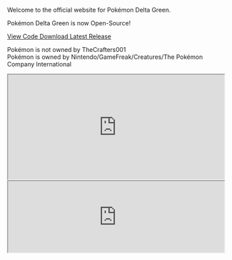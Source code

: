 Welcome to the official website for Pokémon Delta Green.

Pok&eacute;mon Delta Green is now Open-Source!

<a type="button" class="btn btn-primary btn-lg" href="https://github.com/TheCrafters001/Delta-Green"><i class="fa fa-github" aria-hidden="true"></i> View Code</a><a type="button" class="btn btn-primary btn-lg" href="https://github.com/TheCrafters001/Delta-Green/releases"><i class="fa fa-windows" aria-hidden="true"></i> Download Latest Release</a>

Pok&eacute;mon is not owned by TheCrafters001<br>Pok&eacute;mon is owned by Nintendo/GameFreak/Creatures/The Pok&eacute;mon Company International

<section id="download">
<iframe src="https://widgets.gamejolt.com/package/v1?key=U9vhsn9e" width="100%" height="245px"></iframe>
<iframe src="https://itch.io/embed/372712?linkback=true&amp;bg_color=8d8d8d&amp;fg_color=ffffff&amp;link_color=07b5ff&amp;border_color=333333" width="100%" height="167px">
<iframe src="https://widgets.gamejolt.com/package/v1?key=bySkJfnd" width="100%" height="245px">
<iframe src="https://itch.io/embed/428599?linkback=true&amp;bg_color=8d8d8d&amp;fg_color=ffffff&amp;link_color=07b5ff&amp;border_color=333333" width="100%" height="167px">

</section>

<h1 align="center">Pok&eacute;mon Delta Green</h1>
    <h2 align="center">By TheCrafters001</h2>
    <hr>
    <h3 align="center">Scripting</h3>
    <table>
      <tr>
        <td>LukaUtilities</td>
        <td>Luka S.J.</td>
      </tr>
      <tr>
        <td>Elite Battle System</td>
        <td>Luka S.J.</td>
      </tr>
      <tr>
        <td>MarinUtilities</td>
        <td>Marin</td>
      </tr>
      <tr>
        <td>Modular Title Screen</td>
        <td>Luka S.J.</td>
      </tr>
      <tr>
        <td>Better Fast Forward</td>
        <td>Marin</td>
      </tr>
      <tr>
        <td>Automated Backup System</td>
        <td>Marin</td>
      </tr>
      <tr>
        <td>Common Tiles</td>
        <td>Marin</td>
      </tr>
      <tr>
        <td>MarinCompiler</td>
        <td>Marin</td>
      </tr>
      <tr>
        <td>EFE's Request Script</td>
        <td>efeberk, Ryex, Gustavo Bicalho, Kubiwa Taicho</td>
      </tr>
      <tr>
        <td>MD5 Script</td>
        <td>Orochii Zouveleki and "derived from the RSA Data Security, Inc. MD5 Message-Digest Algorithm"</td>
      </tr>
      <tr>
        <td>GameJolt API Script for RPGMakerXP</td>
        <td>Florian van Strien</td>
      </tr>
      <tr>
        <td>GTS System</td>
        <td>Hansiec and Manoel Afonso; Special Thanks Saving Raven</td>
      </tr>
      <tr>
        <td>RPG Maker XP</td>
        <td>Enterbrain, KADOKAWA</td>
      </tr>
      <tr>
        <td>Pok&eacute;mon Essentials</td>
        <td>Maruno</td>
      </tr>
    </table>
    <h3 align="center">Sprites</h3>
    <table>
      <tr>
        <td>Team Titanium</td>
        <td>TheCrafters001</td>
      </tr>
    <tr>
        <td>Delta Form Rayquaza</td>
        <td>TheCrafters001</td>
      </tr>
    <tr>
        <td>Gym Leaders (1 &amp; 2)</td>
        <td>FrozeniumZ</td>
      </tr>
    <tr>
        <td>Gym Leader 3 &amp; 4</td>
        <td>Unknown</td>
      </tr>
    <tr>
        <td>Pok&eacute;Ball Sprite (In battle)</td>
        <td>TheCrafters001</td>
      </tr>
    <tr>
        <td>Menues</td>
        <td>TheCrafters001</td>
      </tr>
    </table>
    <h3 align="center">Music</h3>
    <table>
      <tr>
        <td>Most of the music I forgot, so I will do my best, sorry if uncredited.</td>
      </tr>
      <tr>
        <td>Assult On Mist Castle</td>
        <td>VS Rohan</td>
        <td>Tanner Helland</td>
      </tr>
      <tr>
        <td>Epic Gym Leader Theme</td>
        <td>VS Gym Leader</td>
        <td>Unknown</td>
      </tr>
      <tr>
        <td>Unknown Boss Battle Theme Frome FF</td>
        <td>VS Chris</td>
        <td>Final Fantasy</td>
      </tr>
      <tr>
        <td>Battle 1</td>
        <td>Encounter Team Titanium Grunt</td>
        <td>Enterbrain</td>
      </tr>
      <tr>
        <td>Battle! (Team Aqua/Magma Grunt)</td>
        <td>VS Team Titanium Grunt</td>
        <td>GAME FREAK Inc.</td>
      </tr>
      <tr>
        <td>Battle! (Team Aqua/Magma Leader)</td>
        <td>VS Team Titanium Ace Grunt</td>
        <td>GAME FREAK Inc.</td>
      </tr>
      <tr>
        <td>Battle! (Trainer)</td>
        <td>VS Trainer</td>
        <td>GAME FREAD Inc.</td>
      </tr>
      <tr>
        <td>Battle! (Wild Pok&eacute;mon)</td>
        <td>VS Wild</td>
        <td>GAME FREAK Inc.</td>
      </tr>
      <tr>
        <td>To Their Respective Futures</td>
        <td>Credits</td>
        <td>GAME FREAK Inc.</td>
      </tr>
      <tr>
        <td>DEFIANCE</td>
        <td>VS Wild (Sky Pillar)</td>
        <td>Tanner Helland</td>
      </tr>
      <tr>
        <td>Evolution</td>
        <td>Evolution</td>
        <td>GAME FREAK Inc.</td>
      </tr>
      <tr>
        <td>Faith</td>
        <td>VS Rayquaza</td>
        <td>Tanner Helland</td>
      </tr>
      <tr>
        <td>Faith Love Remix</td>
        <td>Encounter Rohan</td>
        <td>Tanner Helland</td>
      </tr>
      <tr>
        <td>Hall Of Fame</td>
        <td>Hall of Fame!</td>
        <td>Game Freak Inc.</td>
      </tr>
      <tr>
        <td>Player's Home</td>
        <td>Mom's Theme</td>
        <td>GAME FREAK Inc.</td>
      </tr>
      <tr>
        <td>Nevermore</td>
        <td>Opening</td>
        <td>Tanner Helland</td>
      </tr>
      <tr>
        <td>Encounter Dragon</td>
        <td>News Flash!</td>
        <td>TheCrafters001</td>
      </tr>
      <tr>
        <td>Unwavering Emotion</td>
        <td>Sad Theme</td>
        <td>GAME FREAK Inc.</td>
      </tr>
      <tr>
        <td>Team Rocket Hideout</td>
        <td>Team Titanium Hideout</td>
        <td>GAME FREAK Inc.</td>
      </tr>
      <tr>
        <td>Lavender Town</td>
        <td>Haunted City</td>
        <td>GAME FREAK Inc.</td>
      </tr>
      <tr>
        <td>Hall of Fame!</td>
        <td>Congrats on beating the Pok&eacute;mon Leauge!</td>
        <td>GAME FREAK Inc.</td>
      </tr>
      <tr>
        <td>Pok&eacute;Center</td>
        <td>Pok&eacute;Center</td>
        <td>GAME FREAK Inc.</td>
      </tr>
      <tr>
        <td>Pok&eacute;Mart</td>
        <td>Pok&eacute;Mart</td>
        <td>GAME FREAK Inc.</td>
      </tr>
      <tr>
        <td>Battle! (Brandan/May)</td>
        <td>VS Brandan</td>
        <td>GAME FREAK Inc.</td>
      </tr>
      <tr>
        <td>When Trainers' Eyes Meet! (Brandan/May)</td>
        <td>Encounter Brandan</td>
        <td>GAME FREAK Inc.</td>
      </tr>
      <tr>
        <td>Route 10</td>
        <td>Route 10 Jazz Remix (Lycanroc.net)</td>
        <td>GAME FREAK Inc.</td>
      </tr>
      <tr>
        <td>Route 1</td>
        <td>Route 2 (Route 1 Epic Remix)</td>
        <td>GAME FREAK Inc.</td>
      </tr>
      <tr>
        <td>Sky Pillar</td>
        <td>Sky Pillar</td>
        <td>GAME FREAK Inc.</td>
      </tr>
      <tr>
        <td>Title Screen</td>
        <td>Title Screen</td>
        <td>GAME FREAK Inc.</td>
      </tr>
      <tr>
        <td>Battle! (Lorekeeper Zinnia)</td>
        <td>VS Zinnia</td>
        <td>GAME FREAK Inc.</td>
      </tr>
      <tr>
        <td>When Trainers' Eyes Meet (Zinnia)</td>
        <td>Encounter Zinnia</td>
        <td>GAME FREAK Inc.</td>
      </tr>
    </table>
    <h3 align="center">Mapping</h3>
    <p align="center">I did most of it ;)<br>Otherwise, it is a default map with Pok&eacute;mon Essentials</p><br>
    <h2>Game By TheCrafters001</h2>
This is a non-profit fan-made game. No copyright infringements intended. Please support the official games!<br><br>

Pok&eacute;mon is not owned by TheCrafters001<br>Pok&eacute;mon is owned by Nintendo/GameFreak/Creatures/The Pok&eacute;mon Company International
